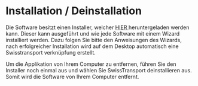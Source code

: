 # Installation / Deinstallation

Die Software besitzt einen Installer, welcher [HIER ](https://github.com/Schufeli/modul-318-student/releases/download/release/SwissTransportSetup.msi)heruntergeladen werden kann. Dieser kann ausgeführt und wie jede Software mit einem Wizard installiert werden. Dazu folgen Sie bitte den Anweisungen des Wizards, nach erfolgreicher Installation wird auf dem Desktop automatisch eine Swisstransport verknüpfung erstellt.

Um die Applikation von Ihrem Computer zu entfernen, führen Sie den Installer noch einmal aus und wählen Sie SwissTransport deinstallieren aus. Somit wird die Software von Ihrem Computer entfernt.

